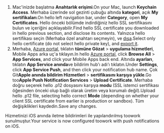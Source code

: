 

1. <span data-ttu-id="58aaa-101">Mac'inizde başlatma **Anahtarlık erişimi**.</span><span class="sxs-lookup"><span data-stu-id="58aaa-101">On your Mac, launch **Keychain Access**.</span></span> <span data-ttu-id="58aaa-102">Merhaba üzerinde sol gezinti çubuğu altında **kategori**, açık **My sertifikaları**.</span><span class="sxs-lookup"><span data-stu-id="58aaa-102">On hello left navigation bar, under **Category**, open **My Certificates**.</span></span> <span data-ttu-id="58aaa-103">Hello önceki bölümde indirdiğiniz hello SSL sertifikasını bulun ve içeriğini açıklayabilir.</span><span class="sxs-lookup"><span data-stu-id="58aaa-103">Find hello SSL certificate you downloaded in hello previous section, and disclose its contents.</span></span> <span data-ttu-id="58aaa-104">Yalnızca hello sertifikası seçin (Merhaba özel anahtarı seçmeyin), ve [dışa](https://support.apple.com/kb/PH20122?locale=en_US).</span><span class="sxs-lookup"><span data-stu-id="58aaa-104">Select only hello certificate (do not select hello private key), and [export it](https://support.apple.com/kb/PH20122?locale=en_US).</span></span>
2. <span data-ttu-id="58aaa-105">Merhaba, [Azure portal](https://portal.azure.com/), tıklatın **tümüne Gözat** > **uygulama hizmetleri**, Mobile Apps arka uç'a tıklayın.</span><span class="sxs-lookup"><span data-stu-id="58aaa-105">In hello [Azure portal](https://portal.azure.com/), click **Browse All** > **App Services**, and click your Mobile Apps back end.</span></span> <span data-ttu-id="58aaa-106">Altında **ayarları**, tıklatın **App Service anında**ve bildirim hub'ı adı'ı tıklatın.</span><span class="sxs-lookup"><span data-stu-id="58aaa-106">Under **Settings**, click **App Service Push**, and then click your notification hub name.</span></span> <span data-ttu-id="58aaa-107">Çok Git**Apple anında bildirim Hizmetleri** > **sertifikasını karşıya yükle**.</span><span class="sxs-lookup"><span data-stu-id="58aaa-107">Go too**Apple Push Notification Services** > **Upload Certificate**.</span></span> <span data-ttu-id="58aaa-108">Merhaba doğru seçerek hello .p12 dosyasını karşıya **modu** (SSL istemci sertifikası öğesinden önceki olup bağlı olarak üretim veya korumalı değil).</span><span class="sxs-lookup"><span data-stu-id="58aaa-108">Upload hello .p12 file, selecting hello correct **Mode** (depending on whether your client SSL certificate from earlier is production or sandbox).</span></span> <span data-ttu-id="58aaa-109">Tüm değişiklikleri kaydedin.</span><span class="sxs-lookup"><span data-stu-id="58aaa-109">Save any changes.</span></span>

<span data-ttu-id="58aaa-110">Hizmetinizi iOS anında iletme bildirimleri ile yapılandırılmış toowork sunulmuştur.</span><span class="sxs-lookup"><span data-stu-id="58aaa-110">Your service is now configured toowork with push notifications on iOS.</span></span>

[1]: ./media/app-service-mobile-apns-configure-push/mobile-push-notification-hub.png
